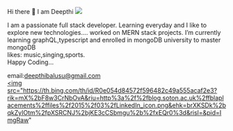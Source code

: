 Hi there 👋 I am Deepthi <img src="https://upload.wikimedia.org/wikipedia/commons/thumb/e/ea/Breathe-face-smile.svg/35px-Breathe-face-smile.svg.png"></img>

I am a passionate full stack developer.
Learning everyday and I like to explore new technologies....
worked on MERN stack projects.
I’m currently learning graphQL,typescript and enrolled in mongoDB university to master mongoDB<br>
likes: music,singing,sports.<br>
Happy Coding...

email:deepthibalusu@gmail.com<br>
<a href="linkedin.com/in/deepthibalusu"> 
<img src="https://th.bing.com/th/id/R0e054d84572f596482c49a555acaf2e3?rik=mX%2bF8w3CrNbOvA&riu=http%3a%2f%2fblog.soton.ac.uk%2ffblaplacements%2ffiles%2f2015%2f03%2fLinkedIn_icon.png&ehk=brXKSDk%2bqkZyIOtm%2fpXSRCNJ%2bjKE3cCSbmgu%2b%2fxEQr0%3d&risl=&pid=ImgRaw"
     </img>
</a>
